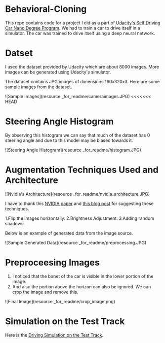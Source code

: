 # Behavioral-Cloning

This repo contains code for a project I did as a part of [Udacity's Self Driving Car Nano Degree Program](https://www.udacity.com/drive). We had to train a car to drive itself in a simulator. The car was trained to drive itself using a deep neural network.

# Datset

I used the dataset provided by Udacity which are about 8000 images. More images can be generated using Udacity's simulator.

The dataset contains JPG images of dimensions 160x320x3. Here are some sample images from the dataset.

![Sample Images](resource _for_readme/cameraimages.JPG)
<<<<<<< HEAD

# Steering Angle Histogram

By observing this histogram we can say that much of the dataset has 0 steering angle and due to this model may be biased towards it.

![Steering Angle Histogram](resource _for_readme/histogram.JPG)

# Augmentation Techniques Used and Architecture

![Nvidia's Architecture](resource _for_readme/nvidia_architecture.JPG)

I have to thank this [NVIDIA paper](http://images.nvidia.com/content/tegra/automotive/images/2016/solutions/pdf/end-to-end-dl-using-px.pdf) and [this blog post](https://chatbotslife.com/using-augmentation-to-mimic-human-driving-496b569760a9#.d779iwp28) for suggesting these techniques.

1.Flip the images horizontally.
2.Brightness Adjustment.
3.Adding random shadows.

Below is an example of generated data from the image source.

![Sample Generated Data](resource _for_readme/preprocessing.JPG)

# Preproceesing Images
1. I noticed that the bonet of the car is visible in the lower portion of the image.
2. And also the portion above the horizon can also be ignored.
We can crop the image and remove this.

![Final Image](resource _for_readme/crop_image.png)


# Simulation on the Test Track

Here is the [Driving Simulation on the Test Track](https://youtu.be/ZrM7kzP8yzM).
